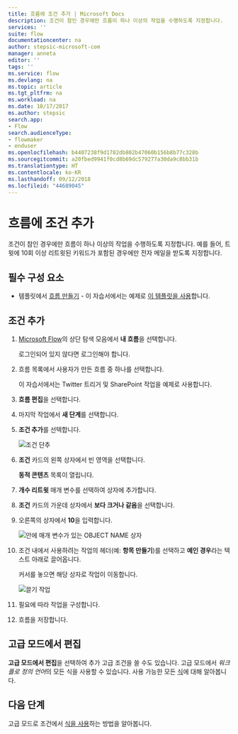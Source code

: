 ```yaml
---
title: 흐름에 조건 추가 | Microsoft Docs
description: 조건이 참인 경우에만 흐름이 하나 이상의 작업을 수행하도록 지정합니다.
services: ''
suite: flow
documentationcenter: na
author: stepsic-microsoft-com
manager: anneta
editor: ''
tags: ''
ms.service: flow
ms.devlang: na
ms.topic: article
ms.tgt_pltfrm: na
ms.workload: na
ms.date: 10/17/2017
ms.author: stepsic
search.app:
- Flow
search.audienceType:
- flowmaker
- enduser
ms.openlocfilehash: b4407238f9d1782db802b47060b156b8b77c328b
ms.sourcegitcommit: a20fbed9941f0cd8b69dc579277a30da9c8bb31b
ms.translationtype: HT
ms.contentlocale: ko-KR
ms.lasthandoff: 09/12/2018
ms.locfileid: "44689045"
---
```

# <a name="add-a-condition-to-a-flow"></a>흐름에 조건 추가

조건이 참인 경우에만 흐름이 하나 이상의 작업을 수행하도록 지정합니다. 예를 들어, 트윗에 10회 이상 리트윗된 키워드가 포함된 경우에만 전자 메일을 받도록 지정합니다.

## <a name="prerequisites"></a>필수 구성 요소

* 템플릿에서 [흐름 만들기](get-started-logic-template.md) - 이 자습서에서는 예제로 [이 템플릿을 사용](https://flow.microsoft.com/galleries/public/templates/e78571e5c70e4806a18eeacba5a897c8/)합니다.

## <a name="add-a-condition"></a>조건 추가

1. [Microsoft Flow](https://flow.microsoft.com)의 상단 탐색 모음에서 **내 흐름**을 선택합니다.

    로그인되어 있지 않다면 로그인해야 합니다.

1. 흐름 목록에서 사용자가 만든 흐름 중 하나를 선택합니다.

    이 자습서에서는 Twitter 트리거 및 SharePoint 작업을 예제로 사용합니다.

1. **흐름 편집**을 선택합니다.

1. 마지막 작업에서 **새 단계**를 선택합니다.

1. **조건 추가**를 선택합니다.

    ![조건 단추](./media/add-condition/add-condition.png)

1. **조건** 카드의 왼쪽 상자에서 빈 영역을 선택합니다.

    **동적 콘텐츠** 목록이 열립니다.

1. **개수 리트윗** 매개 변수를 선택하여 상자에 추가합니다.

1. **조건** 카드의 가운데 상자에서 **보다 크거나 같음**을 선택합니다.

1. 오른쪽의 상자에서 **10**을 입력합니다.

    ![안에 매개 변수가 있는 OBJECT NAME 상자](./media/add-condition/specify-condition.png)

1. 조건 내에서 사용하려는 작업의 헤더(예: **항목 만들기**)를 선택하고 **예인 경우**라는 텍스트 아래로 끌어옵니다.

    커서를 놓으면 해당 상자로 작업이 이동합니다.

    ![끌기 작업](./media/add-condition/drag-action.png)

1. 필요에 따라 작업을 구성합니다.

1. 흐름을 저장합니다.

## <a name="edit-in-advanced-mode"></a>고급 모드에서 편집

**고급 모드에서 편집**을 선택하여 추가 고급 조건을 쓸 수도 있습니다. 고급 모드에서 *워크플로 정의 언어*의 모든 식을 사용할 수 있습니다. 사용 가능한 모든 [식](https://msdn.microsoft.com/library/azure/mt643789.aspx)에 대해 알아봅니다.

## <a name="next-steps"></a>다음 단계

고급 모드로 조건에서 [식을 사용](use-expressions-in-conditions.md)하는 방법을 알아봅니다.
